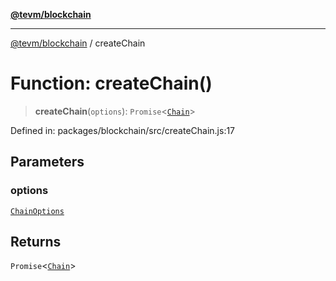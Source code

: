 [**@tevm/blockchain**](../README.md)

***

[@tevm/blockchain](../globals.md) / createChain

# Function: createChain()

> **createChain**(`options`): `Promise`\<[`Chain`](../type-aliases/Chain.md)\>

Defined in: packages/blockchain/src/createChain.js:17

## Parameters

### options

[`ChainOptions`](../type-aliases/ChainOptions.md)

## Returns

`Promise`\<[`Chain`](../type-aliases/Chain.md)\>
